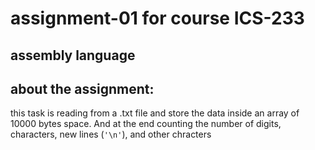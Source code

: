
# assignment-01 for course ICS-233 
## assembly language 

## about the assignment:
this task is reading from a .txt file and store the data inside an array of 10000 bytes space. And at the end counting the number of digits, characters, new lines (`'\n'`), and other chracters 
